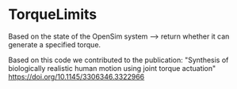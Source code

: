 # TorqueLimits
Based on the state of the OpenSim system --> return whether it can generate a specified torque.

Based on this code we contributed to the publication:
"Synthesis of biologically realistic human motion using joint torque actuation"
https://doi.org/10.1145/3306346.3322966
